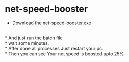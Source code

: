 # net-speed-booster

* Download the net-speed-booster.exe
<br/>
* And just run the batch file
</br>
* wait some minutes.
<br>
* After done all processes Just restart your pc.
<br>
* Then you can see Your net speed is boosted upto 25%
<br>
